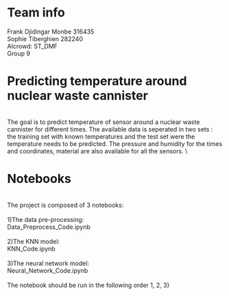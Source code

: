  # Team info

Frank Djidingar Monbe		316435\
Sophie Tiberghien			282240\
AIcrowd: ST_DMF\
Group 9


# Predicting temperature around nuclear waste cannister
\
The goal is to predict temperature of sensor around a nuclear waste cannister for different times. The available data is seperated in two sets : the training set with known temperatures and the test set were the temperature needs to be predicted. The pressure and humidity for the times and coordinates, material are also available for all the sensors. 
\
# Notebooks
\
The project is composed of 3 notebooks:\
\
	1)The data pre-processing:\
		Data_Preprocess_Code.ipynb\
\
	2)The KNN model:\
		KNN_Code.ipynb\
\
	3)The neural network model:\
		Neural_Network_Code.ipynb\
\
The notebook should be run in the following order 1, 2, 3}
